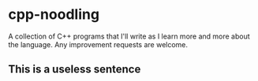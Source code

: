 # cpp-noodling

A collection of C++ programs that I'll write as I learn more and more about the language.
Any improvement requests are welcome.

## This is a useless sentence
